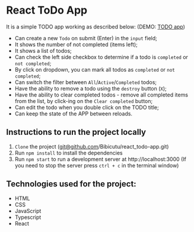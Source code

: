 # React ToDo App
It is a simple TODO app working as described below: (DEMO: [TODO app](https://Bibicutu.github.io/react_todo-app/))

  - Can create a new `Todo` on submit (Enter) in the `input` field;
  - It shows the number of not completed (items left);
  - It shows a list of todos;
  - Can check the left side checkbox to determine if a todo is `completed` or `not completed`;
  - By click on dropdown, you can mark all todos as `completed` or `not completed`;
  - Can switch the filter between `All`/`Active`/`Completed` todos;
  - Have the ability to remove a todo using the `destroy` button (`X`);
  - Have the ability to clear completed todos - remove all completed items from the list, by click-ing on the `Clear completed` button;
  - Can edit the todo when you double click on the TODO title;
  - Can keep the state of the APP between reloads.

## Instructions to run the project locally

  1. `Clone` the project (git@github.com/Bibicutu/react_todo-app.git)
  1. Run `npm install` to install the dependencies
  1. Run `npm start` to run a development server at http://localhost:3000 (If you need to stop the server press `ctrl + c` in the terminal window)

## Technologies used for the project:

- HTML 
- CSS
- JavaScript
- Typescript
- React
